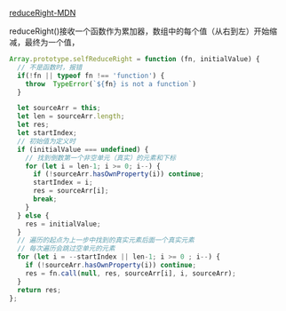 [reduceRight-MDN](https://developer.mozilla.org/zh-CN/docs/Web/JavaScript/Reference/Global_Objects/Array/reduceRight)

reduceRight()接收一个函数作为累加器，数组中的每个值（从右到左）开始缩减，最终为一个值，  

```js
Array.prototype.selfReduceRight = function (fn, initialValue) {
  // 不是函数时，报错
  if(!fn || typeof fn !== 'function') {
    throw  TypeError(`${fn} is not a function`)
  }

  let sourceArr = this;
  let len = sourceArr.length;
  let res;
  let startIndex;
  // 初始值为定义时
  if (initialValue === undefined) {
    // 找到倒数第一个非空单元（真实）的元素和下标
    for (let i = len-1; i >= 0; i--) {
      if (!sourceArr.hasOwnProperty(i)) continue;
      startIndex = i;
      res = sourceArr[i];
      break;
    }
  } else {
    res = initialValue;
  }
  // 遍历的起点为上一步中找到的真实元素后面一个真实元素
  // 每次遍历会跳过空单元的元素
  for (let i = --startIndex || len-1; i >= 0 ; i--) {
    if (!sourceArr.hasOwnProperty(i)) continue;
    res = fn.call(null, res, sourceArr[i], i, sourceArr);
  }
  return res;
};
```